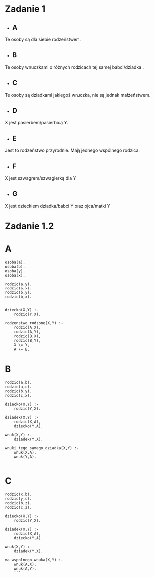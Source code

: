 
# Zadanie 1
- ##  A
Te osoby są dla siebie rodzeństwem.
- ##  B
Te osoby wnuczkami o różnych rodzicach  tej samej babci/dziadka .
-  ##  C
Te osoby są dziadkami jakiegoś wnuczka, nie są jednak małżeństwem.
-  ##  D
X jest pasierbem/pasierbicą Y.
- ##  E
Jest to rodzeństwo przyrodnie. Mają jednego wspólnego rodzica.
- ##  F
X jest szwagrem/szwagierką dla Y
- ##  G
X jest dzieckiem dziadka/babci Y oraz ojca/matki Y

# Zadanie 1.2
# A
```
osoba(a).
osoba(b).
osoba(y).
osoba(x).

rodzic(a,y).
rodzic(a,x).
rodzic(b,y).
rodzic(b,x).


dziecko(X,Y) :-
    rodzic(Y,X).

rodzenstwo_rodzone(X,Y) :-
    rodzic(A,X),
    rodzic(A,Y),
    rodzic(B,X),
    rodzic(B,Y),
    X \= Y,
    A \= B.
```
# B
```
rodzic(a,b).
rodzic(a,c).
rodzic(b,y).
rodzic(c,x).

dziecko(X,Y) :-
    rodzic(Y,X).

dziadek(X,Y) :-
    rodzic(X,A),
    dziecko(Y,A).
    
wnuk(X,Y) :-
    dziadek(Y,X).

wnuki_tego_samego_dziadka(X,Y) :-
    wnuk(X,A),
    wnuk(Y,A).


```
# C
```
rodzic(x,b).
rodzic(y,c).
rodzic(b,z).
rodzic(c,z).

dziecko(X,Y) :-
    rodzic(Y,X).

dziadek(X,Y) :-
    rodzic(X,A),
    dziecko(Y,A).
    
wnuk(X,Y) :-
    dziadek(Y,X).

ma_wspolnego_wnuka(X,Y) :-
    wnuk(A,X),
    wnuk(A,Y).
    ```
